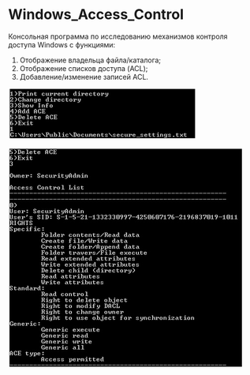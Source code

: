 # Windows_Access_Control
Консольная программа по исследованию механизмов контроля доступа Windows с функциями:
1. Отображение владельца файла/каталога;
2. Отображение списков доступа (ACL);
3. Добавление/изменение записей ACL.

![alt text](1.jpg)

![alt text](2.jpg)
